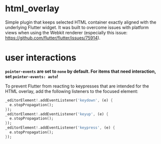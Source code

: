 # html_overlay

Simple plugin that keeps selected HTML container exactly aligned with the underlying Flutter widget. It was built to overcome issues with platform views when using the Webkit renderer (especially this issue: https://github.com/flutter/flutter/issues/75914).

# user interactions
**`pointer-events` are set to `none` by default. For items that need interaction, set `pointer-events: auto`!**

To prevent Flutter from reacting to keypresses that are intended for the HTML overlay, add the following listeners to the focused element:
```Dart
_editorElement!.addEventListener('keydown', (e) {
  e.stopPropagation();
});
_editorElement!.addEventListener('keyup', (e) {
  e.stopPropagation();
});
_editorElement!.addEventListener('keypress', (e) {
  e.stopPropagation();
});
```
